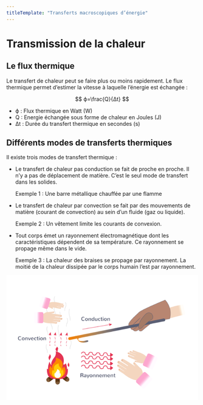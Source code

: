 ```yaml
---
titleTemplate: "Transferts macroscopiques d’énergie"
---
```


# Transmission de la chaleur

## Le flux thermique

Le transfert de chaleur peut se faire plus ou moins rapidement. Le flux thermique permet d’estimer la vitesse à laquelle l’énergie est échangée :

$$
ϕ=\frac{Q}{Δt}
$$

- ϕ : Flux thermique en Watt (W)
- Q : Energie échangée sous forme de chaleur en Joules (J)
- Δt : Durée du transfert thermique en secondes (s)

## Différents modes de transferts thermiques

Il existe trois modes de transfert thermique :

- Le transfert de chaleur pas conduction se fait de proche en proche. Il n’y a pas de déplacement de matière. C’est le seul mode de transfert dans les solides.

  Exemple 1 : Une barre métallique chauffée par une flamme

- Le transfert de chaleur par convection se fait par des mouvements de matière (courant de convection) au sein d’un fluide (gaz ou liquide).

  Exemple 2 : Un vêtement limite les courants de convexion.

- Tout corps émet un rayonnement électromagnétique dont les caractéristiques dépendent de sa température. Ce rayonnement se propage même dans le vide.

  Exemple 3 : La chaleur des braises se propage par rayonnement. La moitié de la chaleur dissipée par le corps humain l’est par rayonnement.

![Modes de transfert thermique](/images/cours/mode-transfert-thermique.png "Modes de transfert thermique")
